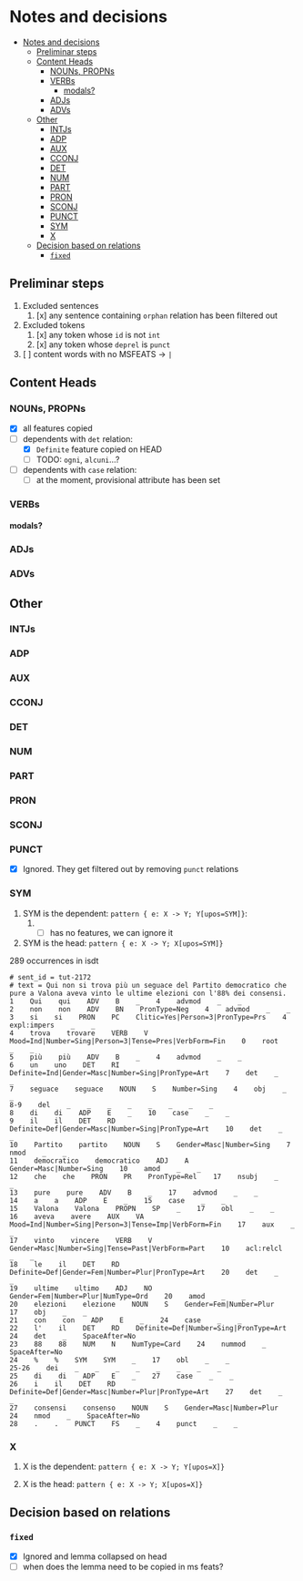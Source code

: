 # Notes and decisions

- [Notes and decisions](#notes-and-decisions)
	- [Preliminar steps](#preliminar-steps)
	- [Content Heads](#content-heads)
		- [NOUNs, PROPNs](#nouns-propns)
		- [VERBs](#verbs)
			- [modals?](#modals)
		- [ADJs](#adjs)
		- [ADVs](#advs)
	- [Other](#other)
		- [INTJs](#intjs)
		- [ADP](#adp)
		- [AUX](#aux)
		- [CCONJ](#cconj)
		- [DET](#det)
		- [NUM](#num)
		- [PART](#part)
		- [PRON](#pron)
		- [SCONJ](#sconj)
		- [PUNCT](#punct)
		- [SYM](#sym)
		- [X](#x)
	- [Decision based on relations](#decision-based-on-relations)
		- [`fixed`](#fixed)


## Preliminar steps

1. Excluded sentences
   1. [x] any sentence containing `orphan` relation has been filtered out
2. Excluded tokens
   1. [x] any token whose `id` is not `int`
   2. [x] any token whose `deprel` is `punct`
3. [ ] content words with no MSFEATS -> `|`


## Content Heads

### NOUNs, PROPNs

- [x] all features copied
- [ ] dependents with `det` relation:
  - [x] `Definite` feature copied on HEAD
  - [ ] TODO: `ogni`, `alcuni`...?
- [ ] dependents with `case` relation:
  - [ ] at the moment, provisional attribute has been set

### VERBs

#### modals?

### ADJs

### ADVs

## Other

### INTJs

### ADP

### AUX

### CCONJ

### DET

### NUM

### PART

### PRON

### SCONJ

### PUNCT

- [x] Ignored. They get filtered out by removing `punct` relations

### SYM

1. SYM is the dependent: `pattern { e: X -> Y; Y[upos=SYM]}`:
   1. - [ ] has no features, we can ignore it

2. SYM is the head: `pattern { e: X -> Y; X[upos=SYM]}`

289 occurrences in isdt

```
# sent_id = tut-2172
# text = Qui non si trova più un seguace del Partito democratico che pure a Valona aveva vinto le ultime elezioni con l'88% dei consensi.
1    Qui    qui    ADV    B    _    4    advmod    _    _
2    non    non    ADV    BN    PronType=Neg    4    advmod    _    _
3    si    si    PRON    PC    Clitic=Yes|Person=3|PronType=Prs    4    expl:impers    _    _
4    trova    trovare    VERB    V    Mood=Ind|Number=Sing|Person=3|Tense=Pres|VerbForm=Fin    0    root    _    _
5    più    più    ADV    B    _    4    advmod    _    _
6    un    uno    DET    RI    Definite=Ind|Gender=Masc|Number=Sing|PronType=Art    7    det    _    _
7    seguace    seguace    NOUN    S    Number=Sing    4    obj    _    _
8-9    del    _    _    _    _    _    _    _    _
8    di    di    ADP    E    _    10    case    _    _
9    il    il    DET    RD    Definite=Def|Gender=Masc|Number=Sing|PronType=Art    10    det    _    _
10    Partito    partito    NOUN    S    Gender=Masc|Number=Sing    7    nmod    _    _
11    democratico    democratico    ADJ    A    Gender=Masc|Number=Sing    10    amod    _    _
12    che    che    PRON    PR    PronType=Rel    17    nsubj    _    _
13    pure    pure    ADV    B    _    17    advmod    _    _
14    a    a    ADP    E    _    15    case    _    _
15    Valona    Valona    PROPN    SP    _    17    obl    _    _
16    aveva    avere    AUX    VA    Mood=Ind|Number=Sing|Person=3|Tense=Imp|VerbForm=Fin    17    aux    _    _
17    vinto    vincere    VERB    V    Gender=Masc|Number=Sing|Tense=Past|VerbForm=Part    10    acl:relcl    _    _
18    le    il    DET    RD    Definite=Def|Gender=Fem|Number=Plur|PronType=Art    20    det    _    _
19    ultime    ultimo    ADJ    NO    Gender=Fem|Number=Plur|NumType=Ord    20    amod    _    _
20    elezioni    elezione    NOUN    S    Gender=Fem|Number=Plur    17    obj    _    _
21    con    con    ADP    E    _    24    case    _    _
22    l'    il    DET    RD    Definite=Def|Number=Sing|PronType=Art    24    det    _    SpaceAfter=No
23    88    88    NUM    N    NumType=Card    24    nummod    _    SpaceAfter=No
24    %    %    SYM    SYM    _    17    obl    _    _
25-26    dei    _    _    _    _    _    _    _    _
25    di    di    ADP    E    _    27    case    _    _
26    i    il    DET    RD    Definite=Def|Gender=Masc|Number=Plur|PronType=Art    27    det    _    _
27    consensi    consenso    NOUN    S    Gender=Masc|Number=Plur    24    nmod    _    SpaceAfter=No
28    .    .    PUNCT    FS    _    4    punct    _    _

```

### X

1. X is the dependent: `pattern { e: X -> Y; Y[upos=X]}`

2. X is the head: `pattern { e: X -> Y; X[upos=X]}`


## Decision based on relations

### `fixed`
- [x] Ignored and lemma collapsed on head
- [ ] when does the lemma need to be copied in ms feats?